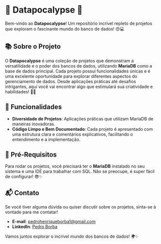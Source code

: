 # 🌋 Datapocalypse 🚀

Bem-vindo ao **Datapocalypse**! Um repositório incrível repleto de projetos que exploram o fascinante mundo do banco de dados! 😍💻

## 📚 Sobre o Projeto

O **Datapocalypse** é uma coleção de projetos que demonstram a versatilidade e o poder dos bancos de dados, utilizando **MariaDB** como a base de dados principal. Cada projeto possui funcionalidades únicas e é uma excelente oportunidade para explorar diferentes aspectos do gerenciamento de dados. Desde aplicações práticas até desafios intrigantes, aqui você vai encontrar algo que estimulará sua criatividade e habilidades! 🚀🌟

## 🚀 Funcionalidades

- **Diversidade de Projetos**: Aplicações práticas que utilizam MariaDB de maneiras inovadoras.
- **Código Limpo e Bem Documentado**: Cada projeto é apresentado com uma estrutura clara e comentários explicativos, facilitando o entendimento e a implementação.

## 🔧 Pré-Requisitos

Para rodar os projetos, você precisará ter o **MariaDB** instalado no seu sistema e uma IDE para trabalhar com SQL. Não se preocupe, é super fácil de configurar! 😎✨

## 📬 Contato

Se você tiver alguma dúvida ou quiser discutir sobre os projetos, sinta-se à vontade para me contatar!

- **E-mail**: pedrohenriqueborba1@gmail.com
- **LinkedIn**: [Pedro Borba](https://www.linkedin.com/in/pedro-borba)

Vamos juntos explorar o incrível mundo dos bancos de dados! 🌍✨
